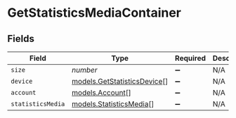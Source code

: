 # GetStatisticsMediaContainer


## Fields

| Field                                                            | Type                                                             | Required                                                         | Description                                                      | Example                                                          |
| ---------------------------------------------------------------- | ---------------------------------------------------------------- | ---------------------------------------------------------------- | ---------------------------------------------------------------- | ---------------------------------------------------------------- |
| `size`                                                           | *number*                                                         | :heavy_minus_sign:                                               | N/A                                                              | 5497                                                             |
| `device`                                                         | [models.GetStatisticsDevice](../models/getstatisticsdevice.md)[] | :heavy_minus_sign:                                               | N/A                                                              |                                                                  |
| `account`                                                        | [models.Account](../models/account.md)[]                         | :heavy_minus_sign:                                               | N/A                                                              |                                                                  |
| `statisticsMedia`                                                | [models.StatisticsMedia](../models/statisticsmedia.md)[]         | :heavy_minus_sign:                                               | N/A                                                              |                                                                  |